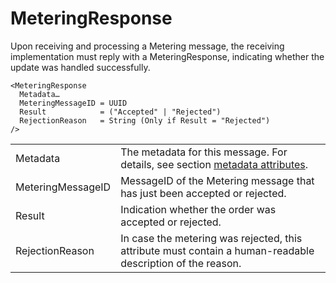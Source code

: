 # MeteringResponse

Upon receiving and processing a Metering message, the receiving implementation must reply with a MeteringResponse, indicating whether the update was handled successfully.

```
<MeteringResponse
  Metadata…
  MeteringMessageID = UUID
  Result            = ("Accepted" | "Rejected")
  RejectionReason   = String (Only if Result = "Rejected")
/>
```

|                   |                                                                                                            |
|-------------------|------------------------------------------------------------------------------------------------------------|
| Metadata          | The metadata for this message. For details, see section [metadata attributes](metadata-attributes.md).     |
| MeteringMessageID | MessageID of the Metering message that has just been accepted or rejected.                                 |
| Result            | Indication whether the order was accepted or rejected.                                                     |
| RejectionReason   | In case the metering was rejected, this attribute must contain a human-readable description of the reason. |
